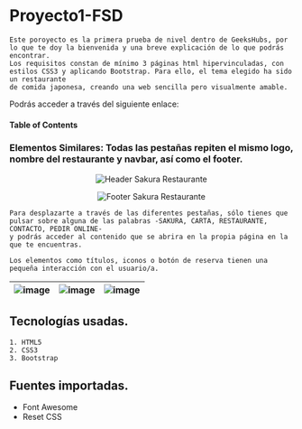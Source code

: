 # Proyecto1-FSD 

```
Este poroyecto es la primera prueba de nivel dentro de GeeksHubs, por lo que te doy la bienvenida y una breve explicación de lo que podrás encontrar.
Los requisitos constan de mínimo 3 páginas html hipervinculadas, con estilos CSS3 y aplicando Bootstrap. Para ello, el tema elegido ha sido un restaurante
de comida japonesa, creando una web sencilla pero visualmente amable.
```

Podrás acceder a través del siguiente enlace: 

#### Table of Contents

### Elementos Similares: Todas las pestañas repiten el mismo logo, nombre del restaurante y navbar, así como el footer.
<p align="center">
  <img src="https://github.com/angeldiazcalleja/Proyecto1-FSD/assets/105804506/a5844bed-8ea9-4ac7-b214-cedc8f6dc6bf" alt="Header Sakura Restaurante"/>
</p>

<p align="center">
<img src="https://github.com/angeldiazcalleja/Proyecto1-FSD/assets/105804506/9d378041-91b3-45fd-8bf4-2d45e5f13b11" alt="Footer Sakura Restaurante"/>
</p>

```
Para desplazarte a través de las diferentes pestañas, sólo tienes que pulsar sobre alguna de las palabras -SAKURA, CARTA, RESTAURANTE, CONTACTO, PEDIR ONLINE-
y podrás acceder al contenido que se abrira en la propia página en la que te encuentras.
```


```
Los elementos como títulos, iconos o botón de reserva tienen una pequeña interacción con el usuario/a.
```



|![image](https://github.com/angeldiazcalleja/Proyecto1-FSD/assets/105804506/db584efa-7b4e-4e41-ad1f-d65b82e375e5) |![image](https://github.com/angeldiazcalleja/Proyecto1-FSD/assets/105804506/a7aed207-b420-455d-b0e0-b82cd03f956e)|![image](https://github.com/angeldiazcalleja/Proyecto1-FSD/assets/105804506/6d838313-af5d-441f-b00f-1a3df7dc4284)|
|-|-|-|

## Tecnologías usadas.

```
1. HTML5
2. CSS3
3. Bootstrap
```
## Fuentes importadas.

- Font Awesome
- Reset CSS
  
